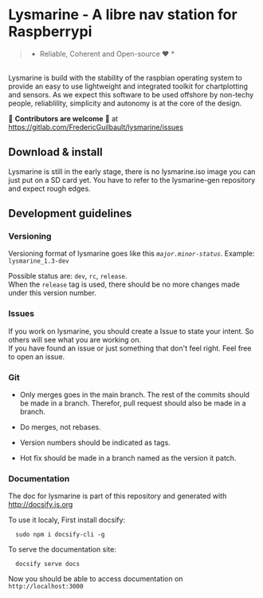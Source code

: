 # Lysmarine - A libre nav station for Raspberrypi

> * Reliable, Coherent and Open-source  :heart:  *

<br>
Lysmarine is build with the stability of the raspbian operating system to provide an easy to use lightweight and integrated toolkit for chartplotting and sensors. As we expect this software to be used offshore by non-techy people, reliablility, simplicity and autonomy is at the core of the design.

:tada: __Contributors are welcome__ :tada: at  https://gitlab.com/FredericGuilbault/lysmarine/issues
<br>




## Download & install

Lysmarine is still in the early stage, there is no lysmarine.iso image you can just put on a SD card yet. You have to refer to the lysmarine-gen repository and expect rough edges.  



## Development guidelines

### Versioning
Versioning format of lysmarine goes like this *`major.minor-status`*. Example: `lysmarine_1.3-dev`  

Possible status are: `dev`, `rc`, `release`.<br>
When the `release` tag is used, there should be no more changes made under this version number.

### Issues
If you work on lysmarine, you should create a Issue to state your intent. So others will see what you are working on.  
If you have found an issue or just something that don't feel right. Feel free to open an issue.


### Git

 * Only merges goes in the main branch. The rest of the commits should be made in a branch. Therefor, pull request should also be made in a branch.

 * Do merges, not rebases.

 * Version numbers should be indicated as tags.  

 * Hot fix should be made in a branch named as the version it patch.

 ### Documentation

The doc for lysmarine is part of this repository and generated with http://docsify.js.org

To use it localy, First install docsify:
```
  sudo npm i docsify-cli -g
```
To serve the documentation site:
```
  docsify serve docs
```
Now you should be able to access documentation on `http://localhost:3000`

